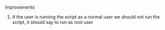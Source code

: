 improvements

1. if the user is running the script as a normal user we should not run the script, it should say to run as root user
